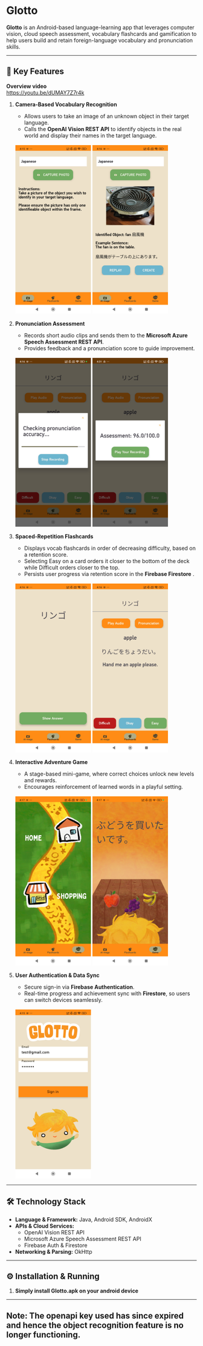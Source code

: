# Glotto

**Glotto** is an Android-based language-learning app that leverages computer vision, cloud speech assessment, vocabulary flashcards and gamification to help users build and retain foreign-language vocabulary and pronunciation skills.

---

## 🚀 Key Features

**Overview video**
<br>
https://youtu.be/dUMAY7Z7r4k 
<br>

1. **Camera-Based Vocabulary Recognition**  
   - Allows users to take an image of an unknown object in their target language.
   - Calls the **OpenAI Vision REST API** to identify objects in the real world and display their names in the target language.
   <br>
   <img src="README_images/identify_a.jpg" alt="game page" width="200"/>
   <img src="README_images/identify_b.jpg" alt="game page" width="200"/>

2. **Pronunciation Assessment**  
   - Records short audio clips and sends them to the **Microsoft Azure Speech Assessment REST API**.  
   - Provides feedback and a pronunciation score to guide improvement.
   <br>
   <img src="README_images/assess.jpg" alt="assessment page" width="200"/>
   <img src="README_images/assess2.jpg" alt="assessment page" width="200"/>

3. **Spaced-Repetition Flashcards**  
   - Displays vocab flashcards in order of decreasing difficulty, based on a retention score.
   - Selecting Easy on a card orders it closer to the bottom of the deck while Difficult orders closer to the top.
   - Persists user progress via retention score in the **Firebase Firestore** .
   <br>
   <img src="README_images/card_front.jpg" alt="card" width="200"/>
   <img src="README_images/card_back.jpg" alt="card" width="200"/>

4. **Interactive Adventure Game**  
   - A stage-based mini-game, where correct choices unlock new levels and rewards.  
   - Encourages reinforcement of learned words in a playful setting.
   <br>
   <img src="README_images/game.jpg" alt="game page" width="200"/>
   <img src="README_images/mcq.jpg" alt="game page" width="200"/>

5. **User Authentication & Data Sync**  
   - Secure sign-in via **Firebase Authentication**.  
   - Real-time progress and achievement sync with **Firestore**, so users can switch devices seamlessly.
   <br>
   <img src="README_images/login.jpg" alt="login page" width="200"/>

---

## 🛠️ Technology Stack

- **Language & Framework:** Java, Android SDK, AndroidX
- **APIs & Cloud Services:**  
  - OpenAI Vision REST API  
  - Microsoft Azure Speech Assessment REST API  
  - Firebase Auth & Firestore  
- **Networking & Parsing:** OkHttp  

---

## ⚙️ Installation & Running

1. **Simply install Glotto.apk on your android device**

---

## Note: The openapi key used has since expired and hence the object recognition feature is no longer functioning.

